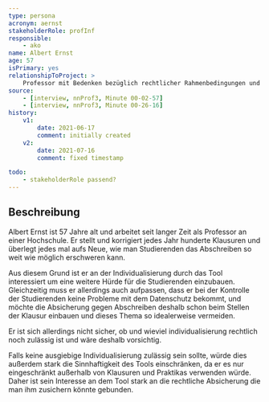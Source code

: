 ```yaml
---
type: persona
acronym: aernst
stakeholderRole: profInf
responsible: 
    - ako
name: Albert Ernst
age: 57
isPrimary: yes
relationshipToProject: >
    Professor mit Bedenken bezüglich rechtlicher Rahmenbedingungen und Sinnhaftigkeit. 
source: 
    - [interview, nnProf3, Minute 00-02-57]
    - [interview, nnProf3, Minute 00-26-16]
history:
    v1:
        date: 2021-06-17
        comment: initially created
    v2:
        date: 2021-07-16
        comment: fixed timestamp

todo: 
    - stakeholderRole passend?
---
```


## Beschreibung

Albert Ernst ist 57 Jahre alt und arbeitet seit langer Zeit als Professor an einer Hochschule. Er stellt und korrigiert jedes Jahr hunderte Klausuren und überlegt jedes mal aufs Neue, wie man Studierenden das Abschreiben so weit wie möglich erschweren kann. 

Aus diesem Grund ist er an der Individualisierung durch das Tool interessiert um eine weitere Hürde für die Studierenden einzubauen. 
Gleichzeitig muss er allerdings auch aufpassen, dass er bei der Kontrolle der Studierenden keine Probleme mit dem Datenschutz bekommt, und möchte die Absicherung gegen Abschreiben deshalb schon beim Stellen der Klausur einbauen und dieses Thema so idealerweise vermeiden.

Er ist sich allerdings nicht sicher, ob und wieviel individualisierung rechtlich noch zulässig ist und wäre deshalb vorsichtig. 

Falls keine ausgiebige Individualisierung zulässig sein sollte, würde dies außerdem stark die Sinnhaftigkeit des Tools einschränken, da er es nur eingeschränkt außerhalb von Klausuren und Praktikas verwenden würde. Daher ist sein Interesse an dem Tool stark an die rechtliche Absicherung die man ihm zusichern könnte gebunden.
